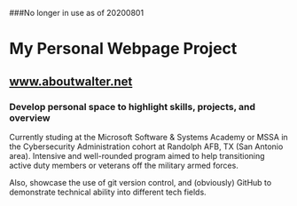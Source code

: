 ###No longer in use as of 20200801

# My Personal Webpage Project

## www.aboutwalter.net

### Develop personal space to highlight skills, projects, and overview

Currently studing at the Microsoft Software & Systems Academy or MSSA in the Cybersecurity Administration cohort at Randolph AFB, TX (San Antonio area). Intensive and well-rounded program aimed to help transitioning active duty members or veterans off the military armed forces.

Also, showcase the use of git version control, and (obviously) GitHub to demonstrate technical ability into different tech fields.
